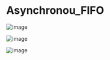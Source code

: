# Asynchronou_FIFO

![image](https://user-images.githubusercontent.com/102744628/193287033-2c68746d-8a13-4b2d-845c-2fbed5281626.png)

![image](https://user-images.githubusercontent.com/102744628/193287086-5f89e6f7-5f9b-497f-8943-a5ca60a4d144.png)


![image](https://user-images.githubusercontent.com/102744628/193287196-2a239d95-412c-4d6d-9280-87ff8e2dcced.png)
